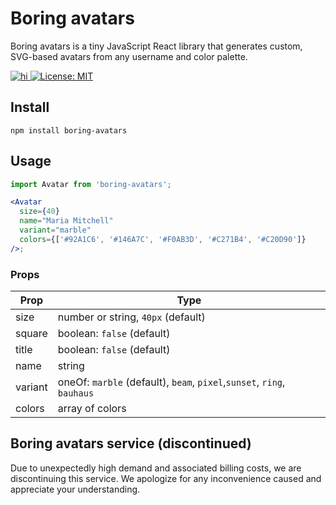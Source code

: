 # Boring avatars

Boring avatars is a tiny JavaScript React library that generates custom, SVG-based avatars from any username and color palette.
<a href="https://www.npmjs.com/package/boring-avatars">

![hi](https://badgen.net/npm/v/boring-avatars)
[![License: MIT](https://img.shields.io/badge/License-MIT-yellow.svg)](https://opensource.org/licenses/MIT)

</a>

## Install

```
npm install boring-avatars
```

## Usage

```jsx
import Avatar from 'boring-avatars';

<Avatar
  size={40}
  name="Maria Mitchell"
  variant="marble"
  colors={['#92A1C6', '#146A7C', '#F0AB3D', '#C271B4', '#C20D90']}
/>;
```

### Props

| Prop    | Type                                                                   |
| ------- | ---------------------------------------------------------------------- |
| size    | number or string, `40px` (default)                                     |
| square  | boolean: `false` (default)                                             |
| title   | boolean: `false` (default)                                             |
| name    | string                                                                 |
| variant | oneOf: `marble` (default), `beam`, `pixel`,`sunset`, `ring`, `bauhaus` |
| colors  | array of colors                                                        |




## Boring avatars service (discontinued)

Due to unexpectedly high demand and associated billing costs, we are discontinuing this service. We apologize for any inconvenience caused and appreciate your understanding.
